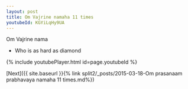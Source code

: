 ```yaml
---
layout: post
title: Om Vajrine namaha 11 times
youtubeId: KGYiLqHy9UA
---
```

 
 
Om Vajrine nama 
 
 -  Who is as hard as diamond 
 
  
 
  
 
 
 
 
 
 


{% include youtubePlayer.html id=page.youtubeId %}
 
[Next]({{ site.baseurl }}{% link  split2/_posts/2015-03-18-Om prasanaam prabhavaya namaha 11 times.md%})
 
